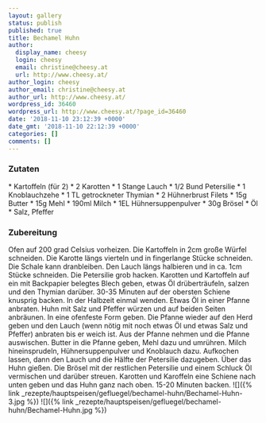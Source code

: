 ```yaml
---
layout: gallery
status: publish
published: true
title: Bechamel Huhn
author:
  display_name: cheesy
  login: cheesy
  email: christine@cheesy.at
  url: http://www.cheesy.at/
author_login: cheesy
author_email: christine@cheesy.at
author_url: http://www.cheesy.at/
wordpress_id: 36460
wordpress_url: http://www.cheesy.at/?page_id=36460
date: '2018-11-10 23:12:39 +0000'
date_gmt: '2018-11-10 22:12:39 +0000'
categories: []
comments: []
---
```

### Zutaten
\* Kartoffeln (für 2)
\* 2 Karotten
\* 1 Stange Lauch
\* 1/2 Bund Petersilie
\* 1 Knoblauchzehe
\* 1 TL getrockneter Thymian
\* 2 Hühnerbrust Filets
\* 15g Butter
\* 15g Mehl
\* 190ml Milch
\* 1EL Hühnersuppenpulver
\* 30g Brösel
\* Öl
\* Salz, Pfeffer
### Zubereitung
Ofen auf 200 grad Celsius vorheizen. Die Kartoffeln in 2cm große Würfel schneiden. Die Karotte längs vierteln und in fingerlange Stücke schneiden. Die Schale kann dranbleiben. Den Lauch längs halbieren und in ca. 1cm Stücke schneiden. Die Petersilie grob hacken.
Karotten und Kartoffeln auf ein mit Backpapier belegtes Blech geben, etwas Öl drüberträufeln, salzen und den Thymian darüber. 30-35 Minuten auf der obersten Schiene knusprig backen. In der Halbzeit einmal wenden.
Etwas Öl in einer Pfanne anbraten. Huhn mit Salz und Pfeffer würzen und auf beiden Seiten anbräunen. In eine ofenfeste Form geben.
Die Pfanne wieder auf den Herd geben und den Lauch (wenn nötig mit noch etwas Öl und etwas Salz und Pfeffer) anbraten bis er weich ist. Aus der Pfanne nehmen und die Pfanne auswischen.
Butter in die Pfanne geben, Mehl dazu und umrühren. Milch hineinsprudeln, Hühnersuppenpulver und Knoblauch dazu. Aufkochen lassen, dann den Lauch und die Hälfte der Petersilie dazugeben. Über das Huhn gießen.
Die Brösel mit der restlichen Petersilie und einem Schluck Öl vermischen und darüber streuen. Karotten und Karoffeln eine Schiene nach unten geben und das Huhn ganz nach oben. 15-20 Minuten backen.
![]({% link _rezepte/hauptspeisen/gefluegel/bechamel-huhn/Bechamel-Huhn-3.jpg %})
![]({% link _rezepte/hauptspeisen/gefluegel/bechamel-huhn/Bechamel-Huhn.jpg %})
